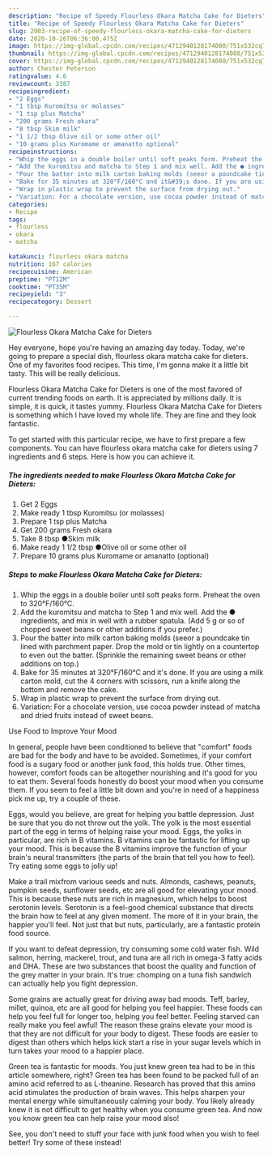```yaml
---
description: "Recipe of Speedy Flourless Okara Matcha Cake for Dieters"
title: "Recipe of Speedy Flourless Okara Matcha Cake for Dieters"
slug: 2003-recipe-of-speedy-flourless-okara-matcha-cake-for-dieters
date: 2020-10-26T06:36:00.475Z
image: https://img-global.cpcdn.com/recipes/4712940128174080/751x532cq70/flourless-okara-matcha-cake-for-dieters-recipe-main-photo.jpg
thumbnail: https://img-global.cpcdn.com/recipes/4712940128174080/751x532cq70/flourless-okara-matcha-cake-for-dieters-recipe-main-photo.jpg
cover: https://img-global.cpcdn.com/recipes/4712940128174080/751x532cq70/flourless-okara-matcha-cake-for-dieters-recipe-main-photo.jpg
author: Chester Peterson
ratingvalue: 4.6
reviewcount: 3387
recipeingredient:
- "2 Eggs"
- "1 tbsp Kuromitsu or molasses"
- "1 tsp plus Matcha"
- "200 grams Fresh okara"
- "8 tbsp Skim milk"
- "1 1/2 tbsp Olive oil or some other oil"
- "10 grams plus Kuromame or amanatto optional"
recipeinstructions:
- "Whip the eggs in a double boiler until soft peaks form. Preheat the oven to 320°F/160°C."
- "Add the kuromitsu and matcha to Step 1 and mix well. Add the ● ingredients, and mix in well with a rubber spatula. (Add 5 g or so of chopped sweet beans or other additions if you prefer.)"
- "Pour the batter into milk carton baking molds (seeor a poundcake tin lined with parchment paper. Drop the mold or tin lightly on a countertop to even out the batter. (Sprinkle the remaining sweet beans or other additions on top.)"
- "Bake for 35 minutes at 320°F/160°C and it&#39;s done. If you are using a milk carton mold, cut the 4 corners with scissors, run a knife along the bottom and remove the cake."
- "Wrap in plastic wrap to prevent the surface from drying out."
- "Variation: For a chocolate version, use cocoa powder instead of matcha and dried fruits instead of sweet beans."
categories:
- Recipe
tags:
- flourless
- okara
- matcha

katakunci: flourless okara matcha 
nutrition: 167 calories
recipecuisine: American
preptime: "PT12M"
cooktime: "PT35M"
recipeyield: "3"
recipecategory: Dessert

---
```



![Flourless Okara Matcha Cake for Dieters](https://img-global.cpcdn.com/recipes/4712940128174080/751x532cq70/flourless-okara-matcha-cake-for-dieters-recipe-main-photo.jpg)

Hey everyone, hope you're having an amazing day today. Today, we're going to prepare a special dish, flourless okara matcha cake for dieters. One of my favorites food recipes. This time, I'm gonna make it a little bit tasty. This will be really delicious.



Flourless Okara Matcha Cake for Dieters is one of the most favored of current trending foods on earth. It is appreciated by millions daily. It is simple, it is quick, it tastes yummy. Flourless Okara Matcha Cake for Dieters is something which I have loved my whole life. They are fine and they look fantastic.


To get started with this particular recipe, we have to first prepare a few components. You can have flourless okara matcha cake for dieters using 7 ingredients and 6 steps. Here is how you can achieve it.

<!--inarticleads1-->

##### The ingredients needed to make Flourless Okara Matcha Cake for Dieters:

1. Get 2 Eggs
1. Make ready 1 tbsp Kuromitsu (or molasses)
1. Prepare 1 tsp plus Matcha
1. Get 200 grams Fresh okara
1. Take 8 tbsp ●Skim milk
1. Make ready 1 1/2 tbsp ●Olive oil or some other oil
1. Prepare 10 grams plus Kuromame or amanatto (optional)




<!--inarticleads2-->

##### Steps to make Flourless Okara Matcha Cake for Dieters:

1. Whip the eggs in a double boiler until soft peaks form. Preheat the oven to 320°F/160°C.
1. Add the kuromitsu and matcha to Step 1 and mix well. Add the ● ingredients, and mix in well with a rubber spatula. (Add 5 g or so of chopped sweet beans or other additions if you prefer.)
1. Pour the batter into milk carton baking molds (seeor a poundcake tin lined with parchment paper. Drop the mold or tin lightly on a countertop to even out the batter. (Sprinkle the remaining sweet beans or other additions on top.)
1. Bake for 35 minutes at 320°F/160°C and it&#39;s done. If you are using a milk carton mold, cut the 4 corners with scissors, run a knife along the bottom and remove the cake.
1. Wrap in plastic wrap to prevent the surface from drying out.
1. Variation: For a chocolate version, use cocoa powder instead of matcha and dried fruits instead of sweet beans.




Use Food to Improve Your Mood


In general, people have been conditioned to believe that "comfort" foods are bad for the body and have to be avoided. Sometimes, if your comfort food is a sugary food or another junk food, this holds true. Other times, however, comfort foods can be altogether nourishing and it's good for you to eat them. Several foods honestly do boost your mood when you consume them. If you seem to feel a little bit down and you're in need of a happiness pick me up, try a couple of these.

Eggs, would you believe, are great for helping you battle depression. Just be sure that you do not throw out the yolk. The yolk is the most essential part of the egg in terms of helping raise your mood. Eggs, the yolks in particular, are rich in B vitamins. B vitamins can be fantastic for lifting up your mood. This is because the B vitamins improve the function of your brain's neural transmitters (the parts of the brain that tell you how to feel). Try eating some eggs to jolly up!

Make a trail mixfrom various seeds and nuts. Almonds, cashews, peanuts, pumpkin seeds, sunflower seeds, etc are all good for elevating your mood. This is because these nuts are rich in magnesium, which helps to boost serotonin levels. Serotonin is a feel-good chemical substance that directs the brain how to feel at any given moment. The more of it in your brain, the happier you'll feel. Not just that but nuts, particularly, are a fantastic protein food source.

If you want to defeat depression, try consuming some cold water fish. Wild salmon, herring, mackerel, trout, and tuna are all rich in omega-3 fatty acids and DHA. These are two substances that boost the quality and function of the grey matter in your brain. It's true: chomping on a tuna fish sandwich can actually help you fight depression. 

Some grains are actually great for driving away bad moods. Teff, barley, millet, quinoa, etc are all good for helping you feel happier. These foods can help you feel full for longer too, helping you feel better. Feeling starved can really make you feel awful! The reason these grains elevate your mood is that they are not difficult for your body to digest. These foods are easier to digest than others which helps kick start a rise in your sugar levels which in turn takes your mood to a happier place.

Green tea is fantastic for moods. You just knew green tea had to be in this article somewhere, right? Green tea has been found to be packed full of an amino acid referred to as L-theanine. Research has proved that this amino acid stimulates the production of brain waves. This helps sharpen your mental energy while simultaneously calming your body. You likely already knew it is not difficult to get healthy when you consume green tea. And now you know green tea can help raise your mood also!

See, you don't need to stuff your face with junk food when you wish to feel better! Try some of these instead!

